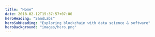 ```yaml
---
title: "Home"
date: 2018-02-12T15:37:57+07:00
heroHeading: "SandLabs"
heroSubHeading: "Exploring blockchain with data science & software"
heroBackground: "images/hero.png"
---
```

